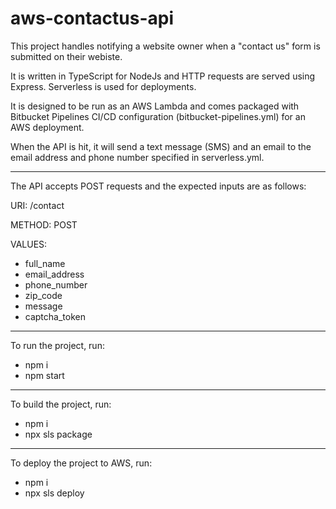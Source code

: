 # aws-contactus-api

This project handles notifying a website owner when a "contact us" form is submitted on their webiste.

It is written in TypeScript for NodeJs and HTTP requests are served using Express. Serverless is used for deployments.

It is designed to be run as an AWS Lambda and comes packaged with Bitbucket Pipelines CI/CD configuration (bitbucket-pipelines.yml) for an AWS deployment.

When the API is hit, it will send a text message (SMS) and an email to the email address and phone number specified in serverless.yml.

---

The API accepts POST requests and the expected inputs are as follows:

URI: /contact

METHOD: POST

VALUES:

- full_name
- email_address
- phone_number
- zip_code
- message
- captcha_token

---

To run the project, run:

- npm i
- npm start

---

To build the project, run:

- npm i
- npx sls package

---

To deploy the project to AWS, run:

- npm i
- npx sls deploy

